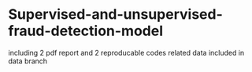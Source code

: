 # Supervised-and-unsupervised-fraud-detection-model
including 2 pdf report and 2 reproducable codes
related data included in data branch
